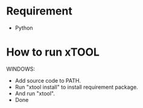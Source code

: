 # Requirement
- Python

# How to run xTOOL
WINDOWS:
- Add source code to PATH.
- Run "xtool install" to install requirement package.
- And run "xtool".
- Done